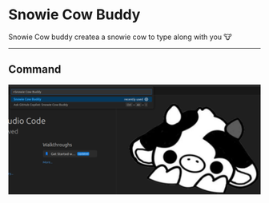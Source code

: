 # Snowie Cow Buddy

Snowie Cow buddy createa a snowie cow to type along with you 🐮

---

## Command

![test](media/SnowieCowBuddyImg.png)
